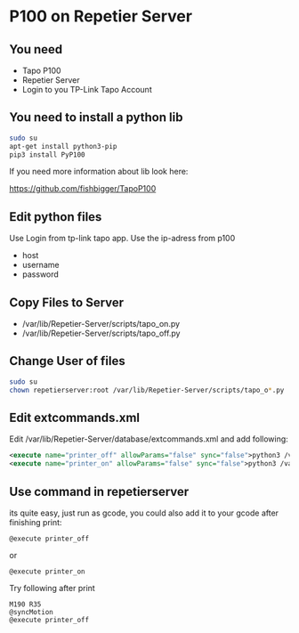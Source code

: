 # P100 on Repetier Server

## You need
* Tapo P100
* Repetier Server
* Login to you TP-Link Tapo Account

## You need to install a python lib


```bash
sudo su
apt-get install python3-pip
pip3 install PyP100
```

If you need more information about lib look here:

https://github.com/fishbigger/TapoP100

## Edit python files

Use Login from tp-link tapo app.
Use the ip-adress from p100

* host
* username
* password

## Copy Files to Server

* /var/lib/Repetier-Server/scripts/tapo_on.py
* /var/lib/Repetier-Server/scripts/tapo_off.py

## Change User of files

```bash
sudo su
chown repetierserver:root /var/lib/Repetier-Server/scripts/tapo_o*.py
```

## Edit extcommands.xml

Edit /var/lib/Repetier-Server/database/extcommands.xml
and add following:

```xml
<execute name="printer_off" allowParams="false" sync="false">python3 /var/lib/Repetier-Server/scripts/tapo_off.py</execute>
<execute name="printer_on" allowParams="false" sync="false">python3 /var/lib/Repetier-Server/scripts/tapo_on.py</execute>
```

## Use command in repetierserver

its quite easy, just run as gcode, you could also add it to your gcode after finishing print:

`@execute printer_off`

or

`@execute printer_on`

Try following after print

```
M190 R35
@syncMotion
@execute printer_off
```
